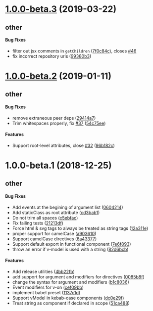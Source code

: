 # [1.0.0-beta.3](https://github.com/vuejs/jsx/compare/v1.0.0-beta.2...v1.0.0-beta.3) (2019-03-22)

## other

#### Bug Fixes

* filter out jsx comments in `getChildren` ([7f0c84c](https://github.com/vuejs/jsx/commit/7f0c84c)), closes [#46](https://github.com/vuejs/jsx/issues/46)
* fix incorrect repository urls ([99380b3](https://github.com/vuejs/jsx/commit/99380b3))



# [1.0.0-beta.2](https://github.com/vuejs/jsx/compare/v1.0.0-beta.1...v1.0.0-beta.2) (2019-01-11)

## other

#### Bug Fixes

* remove extraneous peer deps ([29414a7](https://github.com/vuejs/jsx/commit/29414a7))
* Trim whitespaces properly, fix [#37](https://github.com/vuejs/jsx/issues/37) ([54c75ee](https://github.com/vuejs/jsx/commit/54c75ee))
#### Features

* Support root-level attributes, close [#32](https://github.com/vuejs/jsx/issues/32) ([96b182c](https://github.com/vuejs/jsx/commit/96b182c))



# 1.0.0-beta.1 (2018-12-25)

## other

#### Bug Fixes

* Add events at the begining of argument list ([0604214](https://github.com/vuejs/jsx/commit/0604214))
* Add staticClass as root attribute ([cd3bab1](https://github.com/vuejs/jsx/commit/cd3bab1))
* Do not trim all spaces ([c5ebfac](https://github.com/vuejs/jsx/commit/c5ebfac))
* Fix failing tests ([21213df](https://github.com/vuejs/jsx/commit/21213df))
* Force html & svg tags to always be treated as string tags ([12a311e](https://github.com/vuejs/jsx/commit/12a311e))
* proper support for camelCase ([a903610](https://github.com/vuejs/jsx/commit/a903610))
* Support camelCase directives ([6a43377](https://github.com/vuejs/jsx/commit/6a43377))
* Support default export in functional component ([7e6f893](https://github.com/vuejs/jsx/commit/7e6f893))
* throw an error if v-model is used with a string ([82d6bcb](https://github.com/vuejs/jsx/commit/82d6bcb))
#### Features

* Add release utilities ([4bb22fb](https://github.com/vuejs/jsx/commit/4bb22fb))
* add support for argument and modifiers for directives ([0085b8f](https://github.com/vuejs/jsx/commit/0085b8f))
* change the syntax for argument and modifiers ([b1c8036](https://github.com/vuejs/jsx/commit/b1c8036))
* Event modifiers for v-on ([cef09bb](https://github.com/vuejs/jsx/commit/cef09bb))
* implement babel preset ([1137c1d](https://github.com/vuejs/jsx/commit/1137c1d))
* Support vModel in kebab-case components ([dc0e29f](https://github.com/vuejs/jsx/commit/dc0e29f))
* Treat string as component if declared in scope ([51ca488](https://github.com/vuejs/jsx/commit/51ca488))




